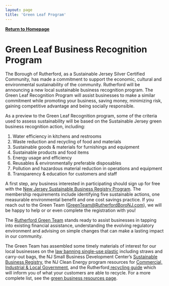 ```yaml
---
layout: page
title: 'Green Leaf Program'
---
```


[**Return to Homepage**](/)

# Green Leaf Business Recognition Program

The Borough of Rutherford, as a Sustainable Jersey Silver Certified Community, has made a commitment to support the economic, cultural and environmental sustainability of the community. Rutherford will be announcing a new local sustainable business recognition program. The Green Leaf Recognition Program will assist businesses to make a similar commitment while promoting your business, saving money, minimizing risk, gaining competitive advantage and being socially responsible.

As a preview to the Green Leaf Recognition program, some of the criteria used to assess sustainability will be based on the Sustainable Jersey green business recognition action, including:

1. Water efficiency in kitchens and restrooms
1. Waste reduction and recycling of food and materials
1. Sustainable goods & materials for furnishings and equipment
1. Sustainable products and food items
1. Energy usage and efficiency
1. Reusables & environmentally preferable disposables
1. Pollution and hazardous material reduction in operations and equipment
1. Transparency & education for customers and staff

A first step, any business interested in participating should sign up for free with the [New Jersey Sustainable Business Registry Program](http://registry.njsbdc.com/).  The membership requirements include  identifying five sustainable actions, one measurable environmental benefit and one cost savings practice.  If you reach out to the Green Team (GreenTeam@RutherfordBoroNJ.com), we will be happy to help or or even complete the registration with you! 

The [Rutherford Green Team](/committees/green-team/) stands ready to assist businesses in tapping into existing financial assistance, understanding the evolving regulatory environment and advising on simple changes that can make a lasting impact in our community.

The Green Team has assembled some timely materials of interest for our local businesses on the [law banning single-use plastic](https://www.nj.gov/dep/plastic-ban-law/) including straws and carry-out bags, the NJ Small Business Development Center’s [Sustainable Business Registry](http://registry.njsbdc.com/about), the NJ Clean Energy program resources for [Commercial, Industrial & Local Government](https://njcleanenergy.com/commercial-industrial/home/home), and the Rutherford[ recycling guide](/departments/public-works/recycling-information/) which will inform you of what your customers are able to recycle. For a more complete list, see the [green business resources page](../green-businesses-resources/).